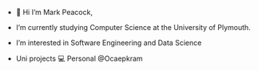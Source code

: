 - 👋 Hi I’m Mark Peacock,

- I’m currently studying Computer Science at the University of Plymouth.

- I’m interested in Software Engineering and Data Science

- Uni projects 💻 Personal @Ocaepkram

<!---
mark-peacock-2021/mark-peacock-2021 is a ✨ special ✨ repository because its `README.md` (this file) appears on your GitHub profile.
You can click the Preview link to take a look at your changes.
--->
